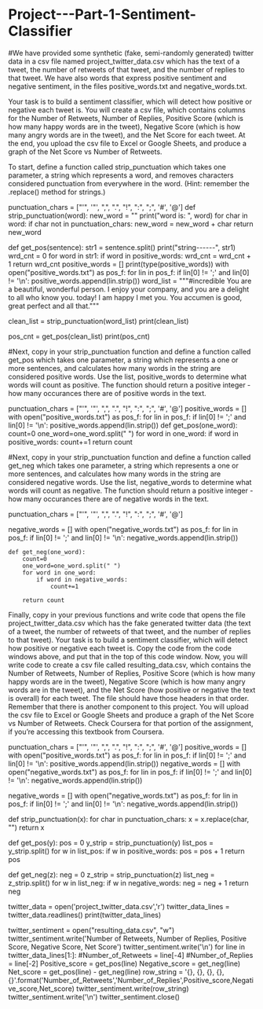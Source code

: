 # Project---Part-1-Sentiment-Classifier
#We have provided some synthetic (fake, semi-randomly generated) twitter data in a csv file named project_twitter_data.csv which has the text of a tweet, the number of retweets of that tweet, and the number of replies to that tweet. We have also words that express positive sentiment and negative sentiment, in the files positive_words.txt and negative_words.txt.

Your task is to build a sentiment classifier, which will detect how positive or negative each tweet is. You will create a csv file, which contains columns for the Number of Retweets, Number of Replies, Positive Score (which is how many happy words are in the tweet), Negative Score (which is how many angry words are in the tweet), and the Net Score for each tweet. At the end, you upload the csv file to Excel or Google Sheets, and produce a graph of the Net Score vs Number of Retweets.

To start, define a function called strip_punctuation which takes one parameter, a string which represents a word, and removes characters considered punctuation from everywhere in the word. (Hint: remember the .replace() method for strings.)














punctuation_chars = ["'", '"', ",", ".", "!", ":", ";", '#', '@']
def strip_punctuation(word):
    new_word = ""
    print("word is: ", word)
    for char in word:
        if char not in punctuation_chars:
            new_word = new_word + char
    return new_word

def get_pos(sentence):
    str1 = sentence.split()
    print("string------", str1)
    wrd_cnt = 0
    for word in str1:
        if word in positive_words:
            wrd_cnt = wrd_cnt + 1
    return wrd_cnt
positive_words = []
print(type(positive_words))
with open("positive_words.txt") as pos_f:
    for lin in pos_f:
        if lin[0] != ';' and lin[0] != '\n':
            positive_words.append(lin.strip())
word_list = """#incredible You are a beautiful, wonderful person. I enjoy your company, and you are a delight
to all who know you. today! I am happy I met you. You accumen is good, great perfect and all that."""

clean_list = strip_punctuation(word_list)
print(clean_list)

pos_cnt = get_pos(clean_list)
print(pos_cnt)










#Next, copy in your strip_punctuation function and define a function called get_pos which takes one parameter, a string which represents a one or more sentences, and calculates how many words in the string are considered positive words. Use the list, positive_words to determine what words will count as positive. The function should return a positive integer - how many occurances there are of positive words in the text.







punctuation_chars = ["'", '"', ",", ".", "!", ":", ";", '#', '@']
positive_words = []
with open("positive_words.txt") as pos_f:
    for lin in pos_f:
        if lin[0] != ';' and lin[0] != '\n':
            positive_words.append(lin.strip()) 
    def get_pos(one_word):
        count=0
        one_word=one_word.split(" ")
        for word in one_word:
            if word in positive_words:
                count+=1
        return count
        
            
            




#Next, copy in your strip_punctuation function and define a function called get_neg which takes one parameter, a string which represents a one or more sentences, and calculates how many words in the string are considered negative words. Use the list, negative_words to determine what words will count as negative. The function should return a positive integer - how many occurances there are of negative words in the text.




punctuation_chars = ["'", '"', ",", ".", "!", ":", ";", '#', '@']

negative_words = []
with open("negative_words.txt") as pos_f:
    for lin in pos_f:
        if lin[0] != ';' and lin[0] != '\n':
            negative_words.append(lin.strip())
            
    def get_neg(one_word):
        count=0
        one_word=one_word.split(" ")
        for word in one_word:
            if word in negative_words:
                count+=1
        
        return count








Finally, copy in your previous functions and write code that opens the file project_twitter_data.csv which has the fake generated twitter data (the text of a tweet, the number of retweets of that tweet, and the number of replies to that tweet). Your task is to build a sentiment classifier, which will detect how positive or negative each tweet is. Copy the code from the code windows above, and put that in the top of this code window. Now, you will write code to create a csv file called resulting_data.csv, which contains the Number of Retweets, Number of Replies, Positive Score (which is how many happy words are in the tweet), Negative Score (which is how many angry words are in the tweet), and the Net Score (how positive or negative the text is overall) for each tweet. The file should have those headers in that order. Remember that there is another component to this project. You will upload the csv file to Excel or Google Sheets and produce a graph of the Net Score vs Number of Retweets. Check Coursera for that portion of the assignment, if you’re accessing this textbook from Coursera.






punctuation_chars = ["'", '"', ",", ".", "!", ":", ";", '#', '@']
positive_words = []
with open("positive_words.txt") as pos_f:
    for lin in pos_f:
        if lin[0] != ';' and lin[0] != '\n':
            positive_words.append(lin.strip())
negative_words = []
with open("negative_words.txt") as pos_f:
    for lin in pos_f:
        if lin[0] != ';' and lin[0] != '\n':
            negative_words.append(lin.strip())

negative_words = []
with open("negative_words.txt") as pos_f:
    for lin in pos_f:
        if lin[0] != ';' and lin[0] != '\n':
            negative_words.append(lin.strip())

def strip_punctuation(x):
    for char in punctuation_chars:
        x = x.replace(char, "")
    return x  

def get_pos(y):
    pos = 0
    y_strip = strip_punctuation(y)
    list_pos = y_strip.split()
    for w in list_pos:
        if w in positive_words:
            pos = pos + 1
    return pos

def get_neg(z):
    neg = 0
    z_strip = strip_punctuation(z)
    list_neg = z_strip.split()
    for w in list_neg:
        if w in negative_words:
            neg = neg + 1
    return neg

twitter_data = open('project_twitter_data.csv','r') 
twitter_data_lines = twitter_data.readlines()
print(twitter_data_lines)

twitter_sentiment = open("resulting_data.csv", "w")
twitter_sentiment.write('Number of Retweets, Number of Replies, Positive Score, Negative Score, Net Score')
twitter_sentiment.write('\n')
for line in twitter_data_lines[1:]:
    #Number_of_Retweets = line[-4]
    #Number_of_Replies = line[-2]
    Positive_score = get_pos(line)
    Negative_score = get_neg(line)
    Net_score = get_pos(line) - get_neg(line)
    row_string = '{}, {}, {}, {}, {}'.format('Number_of_Retweets','Number_of_Replies',Positive_score,Negative_score,Net_score)
    twitter_sentiment.write(row_string)
    twitter_sentiment.write('\n')
twitter_sentiment.close()
